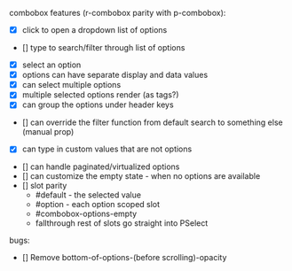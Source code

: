combobox features (r-combobox parity with p-combobox):
- [x] click to open a dropdown list of options
- [] type to search/filter through list of options
- [x] select an option
- [x] options can have separate display and data values
- [x] can select multiple options
- [x] multiple selected options render (as tags?)
- [x] can group the options under header keys
- [] can override the filter function from default search to something else (manual prop)
- [x] can type in custom values that are not options
- [] can handle paginated/virtualized options
- [] can customize the empty state - when no options are available
- [] slot parity
  - #default - the selected value
  - #option - each option scoped slot
  - #combobox-options-empty
  - fallthrough rest of slots go straight into PSelect

bugs:
- [] Remove bottom-of-options-(before scrolling)-opacity